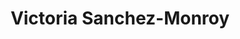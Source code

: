 ---
title: Victoria Sanchez-Monroy
position: Event Coordinator
quote: >
    "I am a first year bioengineering major one the biomolecular track. EWB is a program that allows me to work outside and with other disciplines to produce a tangible product, helping people across the world that do not have the same luxuries that we do."
year: 2020
image: /img/officers/2020/victoria.jpeg
order: 8

draft: false
---